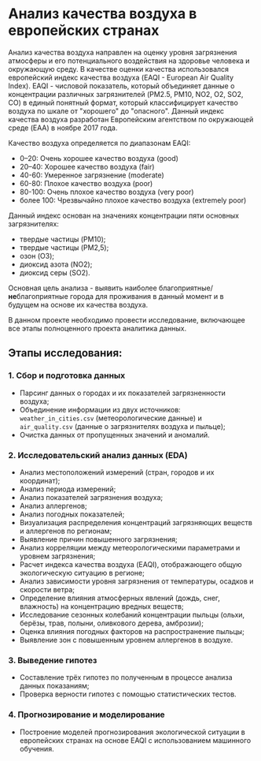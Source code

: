# Анализ качества воздуха в европейских странах

Анализ качества воздуха направлен на оценку уровня загрязнения атмосферы и его потенциального воздействия на здоровье человека и окружающую среду. 
В качестве оценки качества использовался европейский индекс качества воздуха (EAQI - European Air Quality Index). EAQI - числовой показатель, 
который объединяет данные о концентрации различных загрязнителей (PM2.5, PM10, NO2, O2, SO2, CO) в единый понятный формат, который 
классифицирует качество воздуха по шкале от "хорошего" до "опасного". 
Данный индекс качества воздуха разработан Европейским агентством по окружающей среде (EAA) в ноябре 2017 года.

Качество воздуха определяется по диапазонам EAQI:

- 0–20: Очень хорошее качество воздуха (good)
- 20–40: Хорошее качество воздуха (fair)
- 40-60: Умеренное загрязнение (moderate)
- 60-80: Плохое качество воздуха (poor)
- 80-100: Очень плохое качество воздуха (very poor)
- более 100: Чрезвычайно плохое качество воздуха (extremely poor)

Данный индекс основан на значениях концентрации пяти основных загрязнителях:
- твердые частицы (PM10);
- твердые частицы (PM2,5);
- озон (O3);
- диоксид азота (NO2);
- диоксид серы (SO2).

Основная цель анализа - выявить наиболее благоприятные/**не**благоприятные города для проживания в данный момент и в будущем на основе их качества воздуха.

В данном проекте необходимо провести исследование, включающее все этапы полноценного проекта аналитика данных.

## Этапы исследования:

### 1. Сбор и подготовка данных
- Парсинг данных о городах и их показателей загрязненности воздуха;
- Объединение информации из двух источников: `weather_in_cities.csv` (метеорологические данные) и `air_quality.csv` (данные о загрязнителях воздуха и пыльце);
- Очистка данных от пропущенных значений и аномалий.

### 2. Исследовательский анализ данных (EDA)
- Анализ местоположений измерений (стран, городов и их координат);
- Анализ периода измерений;
- Анализ показателей загрязнения воздуха;
- Анализ аллергенов;
- Анализ погодных показателей;
- Визуализация распределения концентраций загрязняющих веществ и аллергенов по регионам;
- Выявление причин повышенного загрязнения;
- Анализ корреляции между метеорологическими параметрами и уровнем загрязнения;
- Расчет индекса качества воздуха (EAQI), отображающего общую экологическую ситуацию в регионе;
- Анализ зависимости уровня загрязнения от температуры, осадков и скорости ветра;
- Определение влияния атмосферных явлений (дождь, снег, влажность) на концентрацию вредных веществ;
- Исследование сезонных колебаний концентрации пыльцы (ольхи, берёзы, трав, полыни, оливкового дерева, амброзии);
- Оценка влияния погодных факторов на распространение пыльцы;
- Выявление зон с повышенным уровнем аллергенов в воздухе.

### 3. Выведение гипотез
- Составление трёх гипотез по полученным в процессе анализа данных показаниям;
- Проверка верности гипотез с помощью статистических тестов.

### 4. Прогнозирование и моделирование
- Построение моделей прогнозирования экологической ситуации в европейских странах на основе EAQI с использованием машинного обучения.

